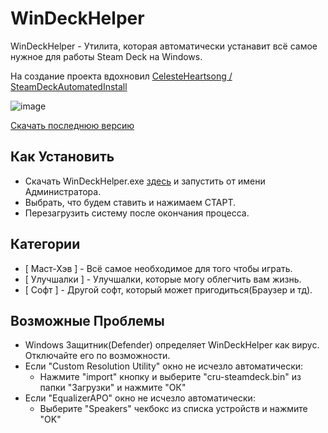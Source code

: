 # WinDeckHelper
WinDeckHelper - Утилита, которая автоматически устанавит всё самое нужное для работы Steam Deck на Windows.

На создание проекта вдохновил  [CelesteHeartsong / SteamDeckAutomatedInstall](https://github.com/CelesteHeartsong/SteamDeckAutomatedInstall)

![image](https://user-images.githubusercontent.com/118720241/226396001-7107bcf0-e007-4eec-bb07-d5abb8c26141.png)

[Скачать последнюю версию](https://github.com/anejolov/WinDeckHelper/releases/tag/v2.0)

## Как Установить
- Скачать WinDeckHelper.exe [здесь](https://github.com/anejolov/WinDeckHelper/releases/tag/v2.0) и запустить от имени Администратора.
- Выбрать, что будем ставить и нажимаем СТАРТ.
- Перезагрузить систему после окончания процесса.

## Категории
- [ Маст-Хэв ] - Всё самое необходимое для того чтобы играть.
- [ Улучшалки ] - Улучшалки, которые могу облегчить вам жизнь.
- [ Софт ] - Другой софт, который может пригодиться(Браузер и тд).

## Возможные Проблемы
- Windows Защитник(Defender) определяет WinDeckHelper как вирус. Отключайте его по возможности.
- Если "Custom Resolution Utility" окно не исчезло автоматически:
  - Нажмите "import" кнопку и выберите "cru-steamdeck.bin" из папки "Загрузки" и нажмите "ОК"
- Если "EqualizerAPO" окно не исчезло автоматически:
  - Выберите "Speakers" чекбокс из списка устройств и нажмите "OK"
